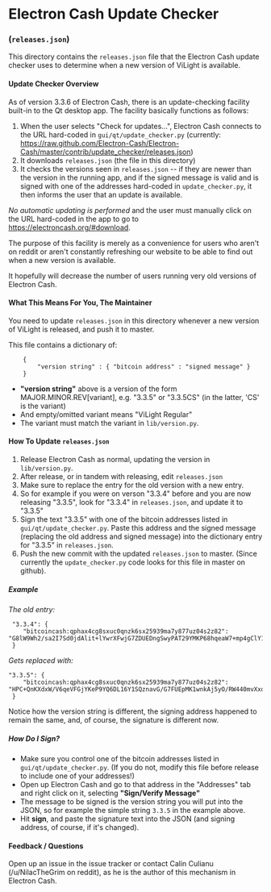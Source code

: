 # Electron Cash Update Checker
### (`releases.json`)

This directory contains the `releases.json` file that the Electron Cash update checker uses to determine when a new version of ViLight is available.

#### Update Checker Overview
As of version 3.3.6 of Electron Cash, there is an update-checking facility built-in to the Qt desktop app. The facility basically functions as follows:

1. When the user selects "Check for updates...", Electron Cash connects to the URL hard-coded in `gui/qt/update_checker.py` (currently: https://raw.github.com/Electron-Cash/Electron-Cash/master/contrib/update_checker/releases.json)
2. It downloads `releases.json` (the file in this directory)
3. It checks the versions seen in `releases.json` -- if they are newer than the version in the running app, and if the signed message is valid and is signed with one of the addresses hard-coded in `update_checker.py`, it then informs the user that an update is available.

*No automatic updating is performed* and the user must manually click on the URL hard-coded in the app to go to https://electroncash.org/#download.

The purpose of this facility is merely as a convenience for users who aren't on reddit or aren't constantly refreshing our website to be able to find out when a new version is available.

It hopefully will decrease the number of users running very old versions of Electron Cash.

#### What This Means For You, The Maintainer
You need to update `releases.json` in this directory whenever a new version of ViLight is released, and push it to master.

This file contains a dictionary of:
```
    { 
        "version string" : { "bitcoin address" : "signed message" }
    }
```
- **"version string"** above is a version of the form MAJOR.MINOR.REV[variant], e.g. "3.3.5" or "3.3.5CS" (in the latter, 'CS' is the variant)
- And empty/omitted variant means "ViLight Regular"
- The variant must match the variant in `lib/version.py`.
    

#### How To Update `releases.json`

  1. Release Electron Cash as normal, updating the version in `lib/version.py`.
  2. After release, or in tandem with releasing, edit `releases.json`
  3. Make sure to replace the entry for the old version with a new entry. 
  4. So for example if you were on verson "3.3.4" before and you are now releasing "3.3.5", look for "3.3.4" in `releases.json`, and update it to "3.3.5"
  5. Sign the text "3.3.5" with one of the bitcoin addresses listed in `gui/qt/update_checker.py`.  Paste this address and the signed message (replacing the old address and signed message) into the dictionary entry for "3.3.5" in `releases.json`.
  6. Push the new commit with the updated `releases.json` to master. (Since currently the `update_checker.py` code looks for this file in master on github).
  
##### Example
*The old entry:*

     "3.3.4": {
     	"bitcoincash:qphax4cg8sxuc0qnzk6sx25939ma7y877uz04s2z82": "G8lW9Wh2/sa2I7Sd0jdAlit+lYwrXFwjG7ZDUEDngSwyPAT29YMKP68hqeaW7+mp4gClY1+qPIAQsFqzPtoMbTw="
     }

*Gets replaced with:*

    "3.3.5": {
     	"bitcoincash:qphax4cg8sxuc0qnzk6sx25939ma7y877uz04s2z82": "HPC+QnKXdxW/V6qeVFGjYKeP9YQ6DL16Y1SQznavG/G7FUEpMK1wnkAj5yO/RW440mvXxds1PpS35RaEMtvbgJw="
     }

Notice how the version string is different, the signing address happened to remain the same, and, of course, the signature is different now.

##### How Do I Sign?

- Make sure you control one of the bitcoin addresses listed in `gui/qt/update_checker.py`.  (If you do not, modify this file before release to include one of your addresses!)
-  Open up Electron Cash and go to that address in the "Addresses" tab and right click on it, selecting **"Sign/Verify Message"**
-  The message to be signed is the version string you will put into the JSON, so for example the simple string `3.3.5` in the example above.
-  Hit **sign**, and paste the signature text into the JSON (and signing address, of course, if it's changed).

#### Feedback / Questions
Open up an issue in the issue tracker or contact Calin Culianu (/u/NilacTheGrim on reddit), as he is the author of this mechanism in Electron Cash.
